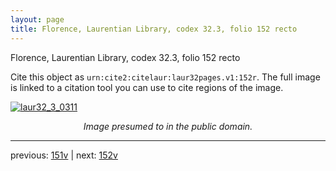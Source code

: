 ```yaml
---
layout: page
title: Florence, Laurentian Library, codex 32.3, folio 152 recto
---
```


Florence, Laurentian Library, codex 32.3, folio 152 recto

Cite this object as `urn:cite2:citelaur:laur32pages.v1:152r`.  The full image is linked to a citation tool you can use to cite regions of the image.

[![laur32_3_0311](http://www.homermultitext.org/iipsrv?IIIF=/project/homer/pyramidal/deepzoom/citelaur/laur32imgs/v1/laur32_3_0311.tif/full/800,/0/default.jpg)](http://www.homermultitext.org/ict2/?urn=urn:cite2:citelaur:laur32imgs.v1:laur32_3_0311) 

<p style="text-align: center; font-style: italic;">Image presumed to in the public domain.</p>

---

previous: [151v](../151v/) | next: [152v](../152v/)